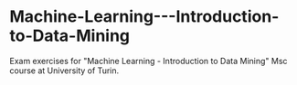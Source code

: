 # Machine-Learning---Introduction-to-Data-Mining
Exam exercises for "Machine Learning - Introduction to Data Mining" Msc course at University of Turin.
